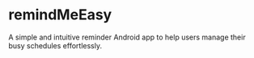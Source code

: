 # remindMeEasy
A simple and intuitive reminder Android app to help users manage their busy schedules effortlessly.
